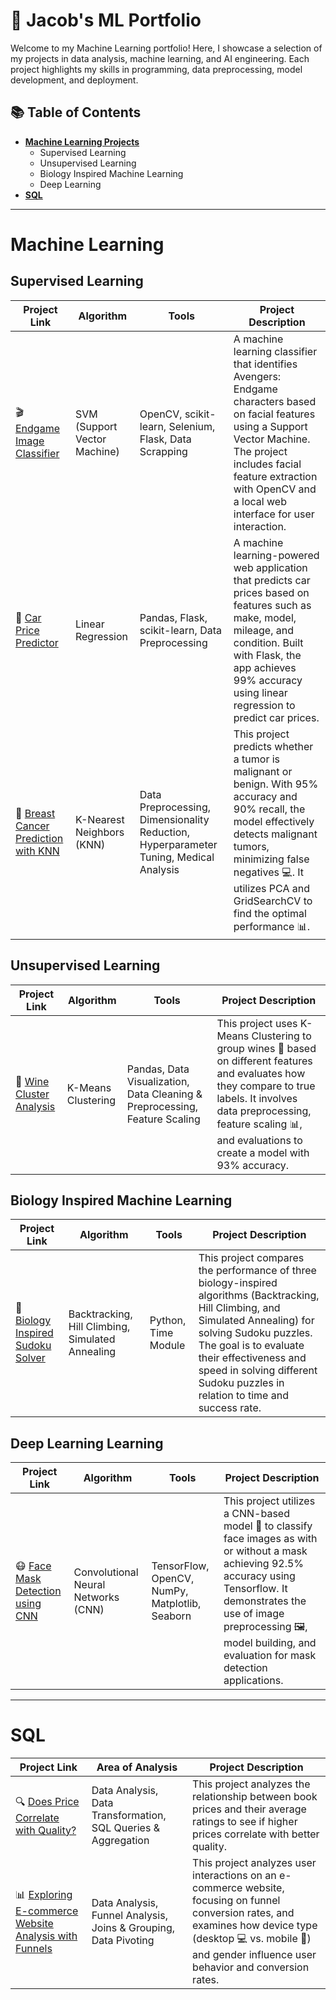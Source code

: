 # 🧠 Jacob's ML Portfolio
Welcome to my Machine Learning portfolio! Here, I showcase a selection of my projects in data analysis, machine learning, and AI engineering. Each project highlights my skills in programming, data preprocessing, model development, and deployment.

## 📚 Table of Contents
- [**Machine Learning Projects**](#machine-learning)
  - Supervised Learning
  - Unsupervised Learning
  - Biology Inspired Machine Learning
  - Deep Learning
- [**SQL**](#sql)
<!--
- [**Python**](#python)
  - Reinforced Learning
  - Time Series Analysis
  - Ensemble Methods
  -->


  <!--
- Visualization
- Data Manipulation & Cleaning
- Data Preprocessing & Feature Engineering
- Cloud Computing?
- Big Data?
-->


***

# Machine Learning

## Supervised Learning

| Project Link | Algorithm | Tools | Project Description |
|---|---|---|---|
| 🎬 [Endgame Image Classifier](https://github.com/JacobV2001/Avengers-EndGame-Image-Classification) | SVM (Support Vector Machine) | OpenCV, scikit-learn, Selenium, Flask, Data Scrapping | A machine learning classifier that identifies Avengers: Endgame characters based on facial features using a Support Vector Machine. The project includes facial feature extraction with OpenCV and a local web interface for user interaction. |
| 🚗 [Car Price Predictor](https://github.com/JacobV2001/Car_Prices_Predictor) | Linear Regression | Pandas, Flask, scikit-learn, Data Preprocessing | A machine learning-powered web application that predicts car prices based on features such as make, model, mileage, and condition. Built with Flask, the app achieves 99% accuracy using linear regression to predict car prices. |
| 🎯 [Breast Cancer Prediction with KNN](https://github.com/JacobV2001/Machine-Learning-Projects/tree/main/Breast%20Cancer%20Classification%20KNN) | K-Nearest Neighbors (KNN) | Data Preprocessing, Dimensionality Reduction, Hyperparameter Tuning, Medical Analysis | This project predicts whether a tumor is malignant or benign. With 95% accuracy and 90% recall, the model effectively detects malignant tumors, minimizing false negatives 💻. It utilizes PCA and GridSearchCV to find the optimal performance 📊.|


## Unsupervised Learning

| Project Link | Algorithm | Tools | Project Description |
|---|---|---|---|
| 🍷 [Wine Cluster Analysis](https://github.com/JacobV2001/Machine-Learning-Projects/tree/main/Wine%20KMeans%20Clustering%20Analysis) | K-Means Clustering | Pandas, Data Visualization, Data Cleaning & Preprocessing, Feature Scaling | This project uses K-Means Clustering to group wines 🍷 based on different features and evaluates how they compare to true labels. It involves data preprocessing, feature scaling 📊, and evaluations to create a model with 93% accuracy. |

## Biology Inspired Machine Learning

| Project Link | Algorithm | Tools | Project Description |
|---|---|---|---|
| 🧩 [Biology Inspired Sudoku Solver](https://github.com/JacobV2001/Artificial-Intelligence-Projects/tree/main/Sudoku_Solver) | Backtracking, Hill Climbing, Simulated Annealing | Python, Time Module | This project compares the performance of three biology-inspired algorithms (Backtracking, Hill Climbing, and Simulated Annealing) for solving Sudoku puzzles. The goal is to evaluate their effectiveness and speed in solving different Sudoku puzzles in relation to time and success rate. |

##  Deep Learning Learning

| Project Link | Algorithm | Tools | Project Description |
|---|---|---|---|
| 😷 [Face Mask Detection using CNN](https://github.com/JacobV2001/Machine-Learning-Projects/tree/main/Face%20Mask%20Detection%20CNN) | Convolutional Neural Networks (CNN) | TensorFlow, OpenCV, NumPy, Matplotlib, Seaborn | This project utilizes a CNN-based model 🧠 to classify face images as with or without a mask achieving 92.5% accuracy using Tensorflow. It demonstrates the use of image preprocessing 🖼️, model building, and evaluation for mask detection applications.  |

<!--

##  Reinforced Learning

| Project Link | Algorithm | Tools | Project Description |
|---|---|---|---|
-->

***

# SQL 


| Project Link | Area of Analysis | Project Description | 
| --- | --- | --- |
| 🔍 [Does Price Correlate with Quality?](https://github.com/JacobV2001/DS_Books_SQL_Analysis) | Data Analysis, Data Transformation, SQL Queries & Aggregation | This project analyzes the relationship between book prices and their average ratings to see if higher prices correlate with better quality. |
| 📊 [Exploring E-commerce Website Analysis with Funnels](https://github.com/JacobV2001/E-Commerse_-SQL_Analysis/tree/main) | Data Analysis, Funnel Analysis, Joins & Grouping, Data Pivoting | This project analyzes user interactions on an e-commerce website, focusing on funnel conversion rates, and examines how device type (desktop 💻 vs. mobile 📱) and gender influence user behavior and conversion rates. |
<!--
***

# Python 

| Project Link | Area of Analysis | Project Description | 
|---|---|---|
-->
